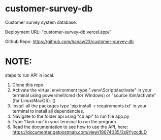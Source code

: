 # customer-survey-db

Customer survey system database.

Deployment URL:
"customer-survey-db.vercel.app/"

Github Repo: https://github.com/hanaw23/customer-survey-db


# NOTE:

steps to run API in local:

1. Clone this repo
2. Activate the virtual environment type ".venv\Scripts\activate" in your terminal using powershell/cmd (for Windows) or "source /bin/activate" (for Linux/MacOS). ()
3. Install all the packages type 'pip install -r requirements.txt' in your terminal to install all dependencies.
4. Navigate to the folder api using "cd api" to run file app.py
5. Type 'flask run' in your terminal to run the program.
6. Read the documentation to see how to use the API, here: https://documenter.getpostman.com/view/19674035/2s9YyzcdLD


